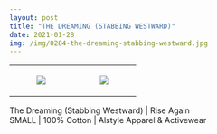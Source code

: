 ```yaml
---
layout: post
title: "THE DREAMING (STABBING WESTWARD)"
date: 2021-01-28
img: /img/0284-the-dreaming-stabbing-westward.jpg
---
```




<table style="width:100%;"><tr><td style="vertical-align:top;">
      <figure class="tmblr-full" data-orig-height="2048" data-orig-width="1365" data-orig-src="https://concertshirts.netlify.app/shirts/0284/0284-01.jpg"><img src="https://64.media.tumblr.com/cfa314be9bfd7d66a8744830f160d24b/672ad280724b8085-38/s540x810/bcc40ccef0d0ca068b9fa430f5b1dcb4f1b51d1f.jpg" data-orig-height="2048" data-orig-width="1365" data-orig-src="https://concertshirts.netlify.app/shirts/0284/0284-01.jpg"/></figure></td>
    <td style="vertical-align:top;">
      <figure class="tmblr-full" data-orig-height="2048" data-orig-width="1365" data-orig-src="https://concertshirts.netlify.app/shirts/0284/0284-02.jpg"><img src="https://64.media.tumblr.com/2dc39eed74c21a85a12b17f643942252/672ad280724b8085-dc/s540x810/a15cff33142f08240b47f225ab672e9d021b2321.jpg" data-orig-height="2048" data-orig-width="1365" data-orig-src="https://concertshirts.netlify.app/shirts/0284/0284-02.jpg"/></figure></td>
  </tr></table><p>
  The Dreaming (Stabbing Westward) | Rise Again<br/>SMALL | 100% Cotton | Alstyle Apparel &amp; Activewear
</p>
